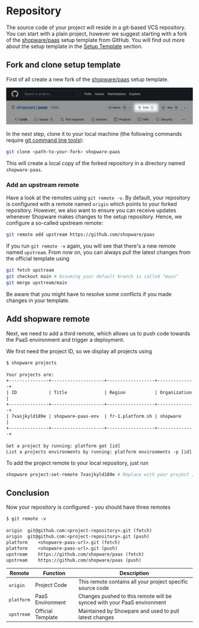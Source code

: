 # Repository

The source code of your project will reside in a git-based VCS repository. You can start with a plain project, however we suggest starting with a fork of the [shopware/paas](https://github.com/shopware/paas) setup template from GitHub. You will find out more about the setup template in the [Setup Template](setup-template.md) section.

## Fork and clone setup template

First of all create a new fork of the [shopware/paas](https://github.com/shopware/paas) setup template.

![Screenshot of the fork button on GitHub](../../../public/img/paas/fork-repository.png)

In the next step, clone it to your local machine (the following commands require [git command line tools](https://git-scm.com/book/en/v2/Getting-Started-The-Command-Line)):

```bash
git clone <path-to-your-fork> shopware-paas
```

This will create a local copy of the forked repository in a directory named `shopware-paas`.

### Add an upstream remote

Have a look at the remotes using `git remote -v`. By default, your repository is configured with a remote named `origin` which points to your forked repository. However, we also want to ensure you can receive updates whenever Shopware makes changes to the setup repository. Hence, we configure a so-called upstream remote:

```bash
git remote add upstream https://github.com/shopware/paas
```

If you run `git remote -v` again, you will see that there's a new remote named `upstream`. From now on, you can always pull the latest changes from the official template using

```bash
git fetch upstream
git checkout main # Assuming your default branch is called "main"
git merge upstream/main
```

Be aware that you might have to resolve some conflicts if you made changes in your template.

## Add shopware remote

Next, we need to add a third remote, which allows us to push code towards the PaaS environment and trigger a deployment.

We first need the project ID, so we display all projects using

```bash{7}
$ shopware projects

Your projects are:
+---------------+--------------------+------------------+--------------+
| ID            | Title              | Region           | Organization |
+---------------+--------------------+------------------+--------------+
| 7xasjkyld189e | shopware-paas-env  | fr-1.platform.sh | shopware     |
+---------------+--------------------+------------------+--------------+

Get a project by running: platform get [id]
List a projects environments by running: platform environments -p [id]
```

To add the project remote to your local repository, just run

```bash
shopware project:set-remote 7xasjkyld189e # Replace with your project ID
```

## Conclusion

Now your repository is configured - you should have three remotes

```
$ git remote -v

origin	git@github.com:<project-repository>.git (fetch)
origin	git@github.com:<project-repository>.git (push)
platform	<shopware-paas-url>.git (fetch)
platform	<shopware-paas-url>.git (push)
upstream	https://github.com/shopware/paas (fetch)
upstream	https://github.com/shopware/paas (push)
```

<div class="text-sm">

| Remote | Function | Description |
| --- | --- | --- |
| `origin` | Project Code | This remote contains all your project specific source code |
| `platform` | PaaS Environment | Changes pushed to this remote will be synced with your PaaS environment |
| `upstream` | Official Template | Maintained by Showpare and used to pull latest changes |

</div>